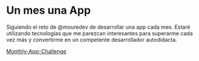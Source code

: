 # Un mes una App

Siguiendo el reto de @mouredev de desarrollar una app cada mes.
Estaré utilizando tecnologías que me parezcan interesantes para superarme cada vez más y convertirme en un competente desarrollador autodidacta.

[Monthly-App-Challenge](https://github.com/mouredev/Monthly-App-Challenge-2022)